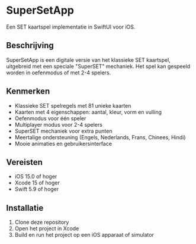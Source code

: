 # SuperSetApp

Een SET kaartspel implementatie in SwiftUI voor iOS.

## Beschrijving

SuperSetApp is een digitale versie van het klassieke SET kaartspel, uitgebreid met een speciale "SuperSET" mechaniek. Het spel kan gespeeld worden in oefenmodus of met 2-4 spelers.

## Kenmerken

- Klassieke SET spelregels met 81 unieke kaarten
- Kaarten met 4 eigenschappen: aantal, kleur, vorm en vulling
- Oefenmodus voor één speler
- Multiplayer modus voor 2-4 spelers
- SuperSET mechaniek voor extra punten
- Meertalige ondersteuning (Engels, Nederlands, Frans, Chinees, Hindi)
- Mooie animaties en gebruikersinterface

## Vereisten

- iOS 15.0 of hoger
- Xcode 15 of hoger
- Swift 5.9 of hoger

## Installatie

1. Clone deze repository
2. Open het project in Xcode
3. Build en run het project op een iOS apparaat of simulator 